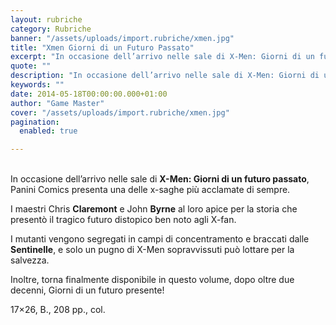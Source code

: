 ```yaml
---
layout: rubriche
category: Rubriche
banner: "/assets/uploads/import.rubriche/xmen.jpg"
title: "Xmen Giorni di un Futuro Passato"
excerpt: "In occasione dell’arrivo nelle sale di X-Men: Giorni di un futuro passato, Panini Comics presenta una delle x-saghe più acclamate di sempre. I maestri Chris Claremont e John Byrne al loro apice per la storia che presentò il tragico futuro distopico ben noto agli X-fan. I mutanti vengono segregati in campi di concentramento e braccati [&hellip"
quote: ""
description: "In occasione dell’arrivo nelle sale di X-Men: Giorni di un futuro passato, Panini Comics presenta una delle x-saghe più acclamate di sempre. I maestri Chris Claremont e John Byrne al loro apice per la storia che presentò il tragico futuro distopico ben noto agli X-fan. I mutanti vengono segregati in campi di concentramento e braccati [&hellip"
keywords: ""
date: 2014-05-18T00:00:00.000+01:00
author: "Game Master"
cover: "/assets/uploads/import.rubriche/xmen.jpg"
pagination:
  enabled: true

---
```


[](https://hotmc.com/wp-content/uploads/2014/05/xmen.jpg)  
In occasione dell’arrivo nelle sale di **X-Men: Giorni di un futuro passato**, Panini Comics presenta una delle x-saghe più acclamate di sempre.

I maestri Chris **Claremont** e John **Byrne** al loro apice per la storia che presentò il tragico futuro distopico ben noto agli X-fan.

I mutanti vengono segregati in campi di concentramento e braccati dalle **Sentinelle**, e solo un pugno di X-Men sopravvissuti può lottare per la salvezza.

Inoltre, torna finalmente disponibile in questo volume, dopo oltre due decenni, Giorni di un futuro presente!

17×26, B., 208 pp., col.